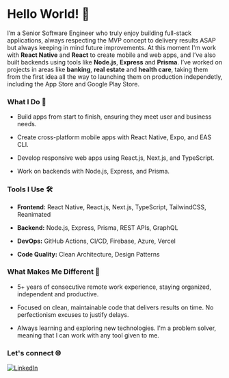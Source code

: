 # Hello World! 👋
I’m a Senior Software Engineer who truly enjoy building full-stack applications, always respecting the MVP concept to delivery results ASAP but always keeping in mind future improvements. At this moment I'm work with **React Native** and **React** to create mobile and web apps, and I’ve also built backends using tools like **Node.js**, **Express** and **Prisma**. I’ve worked on projects in areas like **banking**, **real estate** and **health care**, taking them from the first idea all the way to launching them on production independetly, including the App Store and Google Play Store.

### What I Do 🚀
- Build apps from start to finish, ensuring they meet user and business needs.

- Create cross-platform mobile apps with React Native, Expo, and EAS CLI.

- Develop responsive web apps using React.js, Next.js, and TypeScript.

- Work on backends with Node.js, Express, and Prisma.

### Tools I Use 🛠️
- **Frontend:** React Native, React.js, Next.js, TypeScript, TailwindCSS, Reanimated

- **Backend:** Node.js, Express, Prisma, REST APIs, GraphQL

- **DevOps:** GitHub Actions, CI/CD, Firebase, Azure, Vercel

- **Code Quality:** Clean Architecture, Design Patterns

### What Makes Me Different 🎯
- 5+ years of consecutive remote work experience, staying organized, independent and productive.

- Focused on clean, maintainable code that delivers results on time. No perfectionism excuses to justify delays.

- Always learning and exploring new technologies. I'm a problem solver, meaning that I can work with any tool given to me.

### Let's connect 🌐
[![LinkedIn](https://img.shields.io/badge/LinkedIn-thiagomunich-blue?style=for-the-badge&logo=linkedin)](https://www.linkedin.com/in/thiagomunich/)
